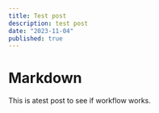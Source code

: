```yaml
---
title: Test post
description: test post
date: "2023-11-04"
published: true
---
```


# Markdown

This is atest post to see if workflow works.
